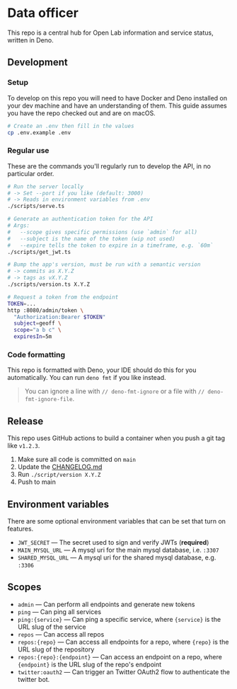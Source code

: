 # Data officer

This repo is a central hub for Open Lab information and service status, written
in Deno.

## Development

### Setup

To develop on this repo you will need to have Docker and Deno installed on your
dev machine and have an understanding of them. This guide assumes you have the
repo checked out and are on macOS.

```sh
# Create an .env then fill in the values
cp .env.example .env
```

### Regular use

These are the commands you'll regularly run to develop the API, in no particular
order.

```sh
# Run the server locally
# -> Set --port if you like (default: 3000)
# -> Reads in environment variables from .env
./scripts/serve.ts

# Generate an authentication token for the API
# Args:
#   --scope gives specific permissions (use `admin` for all)
#   --subject is the name of the token (wip not used)
#   --expire tells the token to expire in a timeframe, e.g. `60m`
./scripts/get_jwt.ts

# Bump the app's version, must be run with a semantic version
# -> commits as X.Y.Z
# -> tags as vX.Y.Z
./scripts/version.ts X.Y.Z

# Request a token from the endpoint
TOKEN=...
http :8080/admin/token \
  "Authorization:Bearer $TOKEN"
  subject=geoff \
  scope="a b c" \
  expiresIn=5m
```

### Code formatting

This repo is formatted with Deno, your IDE should do this for you automatically.
You can run `deno fmt` if you like instead.

> You can ignore a line with `// deno-fmt-ignore` or a file with
> `// deno-fmt-ignore-file`.

## Release

This repo uses GitHub actions to build a container when you push a git tag like
`v1.2.3`.

1. Make sure all code is committed on `main`
2. Update the [CHANGELOG.md](/CHANGELOG.md)
3. Run `./script/version X.Y.Z`
4. Push to main

## Environment variables

There are some optional environment variables that can be set that turn on
features.

- `JWT_SECRET` — The secret used to sign and verify JWTs (**required**)
- `MAIN_MYSQL_URL` — A mysql uri for the main mysql database, i.e. `:3307`
- `SHARED_MYSQL_URL` — A mysql uri for the shared mysql database, e.g. `:3306`

## Scopes

- `admin` — Can perform all endpoints and generate new tokens
- `ping` — Can ping all services
- `ping:{service}` — Can ping a specific service, where `{service}` is the URL
  slug of the service
- `repos` — Can access all repos
- `repos:{repo}` — Can access all endpoints for a repo, where `{repo}` is the
  URL slug of the repository
- `repos:{repo}:{endpoint}` — Can access an endpoint on a repo, where
  `{endpoint}` is the URL slug of the repo's endpoint
- `twitter:oauth2` — Can trigger an Twitter OAuth2 flow to authenticate the
  twitter bot.
